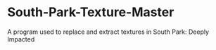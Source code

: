 # South-Park-Texture-Master
A program used to replace and extract textures in South Park: Deeply Impacted
